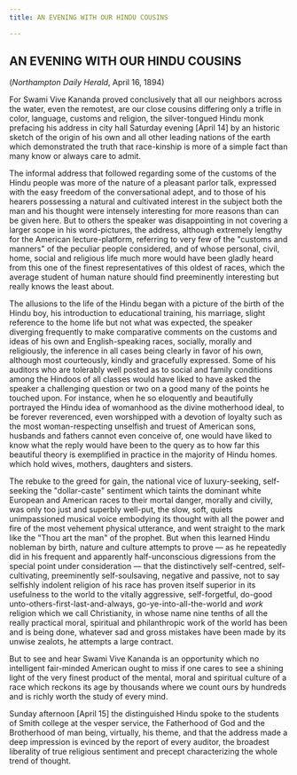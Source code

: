 ```yaml
---
title: AN EVENING WITH OUR HINDU COUSINS

---
```





  

## AN EVENING WITH OUR HINDU COUSINS

(*Northampton Daily Herald*, April 16, 1894)

For Swami Vive Kananda proved conclusively that all our neighbors across
the water, even the remotest, are our close cousins differing only a
trifle in color, language, customs and religion, the silver-tongued
Hindu monk prefacing his address in city hall Saturday evening \[April
14\] by an historic sketch of the origin of his own and all other
leading nations of the earth which demonstrated the truth that
race-kinship is more of a simple fact than many know or always care to
admit.

The informal address that followed regarding some of the customs of the
Hindu people was more of the nature of a pleasant parlor talk, expressed
with the easy freedom of the conversational adept, and to those of his
hearers possessing a natural and cultivated interest in the subject both
the man and his thought were intensely interesting for more reasons than
can be given here. But to others the speaker was disappointing in not
covering a larger scope in his word-pictures, the address, although
extremely lengthy for the American lecture-platform, referring to very
few of the "customs and manners" of the peculiar people considered, and
of whose personal, civil, home, social and religious life much more
would have been gladly heard from this one of the finest representatives
of this oldest of races, which the average student of human nature
should find preeminently interesting but really knows the least about.

The allusions to the life of the Hindu began with a picture of the birth
of the Hindu boy, his introduction to educational training, his
marriage, slight reference to the home life but not what was expected,
the speaker diverging frequently to make comparative comments on the
customs and ideas of his own and English-speaking races, socially,
morally and religiously, the inference in all cases being clearly in
favor of his own, although most courteously, kindly and gracefully
expressed. Some of his auditors who are tolerably well posted as to
social and family conditions among the Hindoos of all classes would have
liked to have asked the speaker a challenging question or two on a good
many of the points he touched upon. For instance, when he so eloquently
and beautifully portrayed the Hindu idea of womanhood as the divine
motherhood ideal, to be forever reverenced, even worshipped with a
devotion of loyalty such as the most woman-respecting unselfish and
truest of American sons, husbands and fathers cannot even conceive of,
one would have liked to know what the reply would have been to the query
as to how far this beautiful theory is exemplified in practice in the
majority of Hindu homes. which hold wives, mothers, daughters and
sisters.

The rebuke to the greed for gain, the national vice of luxury-seeking,
self-seeking the "dollar-caste" sentiment which taints the dominant
white European and American races to their mortal danger, morally and
civilly, was only too just and superbly well-put, the slow, soft, quiets
unimpassioned musical voice embodying its thought with all the power and
fire of the most vehement physical utterance, and went straight to the
mark like the "Thou art the man" of the prophet. But when this learned
Hindu nobleman by birth, nature and culture attempts to prove — as he
repeatedly did in his frequent and apparently half-unconscious
digressions from the special point under consideration — that the
distinctively self-centred, self-cultivating, preeminently
self-soulsaving, negative and passive, not to say selfishly indolent
religion of his race has proven itself superior in its usefulness to the
world to the vitally aggressive, self-forgetful, do-good
unto-others-first-last-and-always, go-ye-into-all-the-world and *work*
religion which we call Christianity, in whose name nine tenths of all
the really practical moral, spiritual and philanthropic work of the
world has been and is being done, whatever sad and gross mistakes have
been made by its unwise zealots, he attempts a large contract.

But to see and hear Swami Vive Kananda is an opportunity which no
intelligent fair-minded American ought to miss if one cares to see a
shining light of the very finest product of the mental, moral and
spiritual culture of a race which reckons its age by thousands where we
count ours by hundreds and is richly worth the study of every mind.

Sunday afternoon \[April 15\] the distinguished Hindu spoke to the
students of Smith college at the vesper service, the Fatherhood of God
and the Brotherhood of man being, virtually, his theme, and that the
address made a deep impression is evinced by the report of every
auditor, the broadest liberality of true religious sentiment and precept
characterizing the whole trend of thought.



